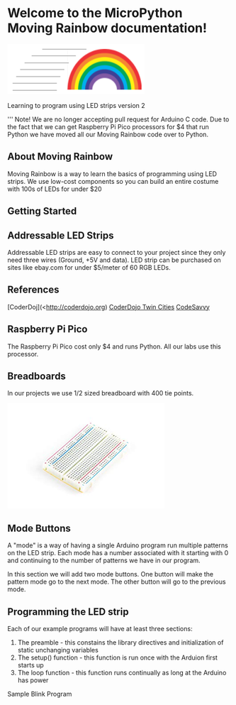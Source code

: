
# Welcome to the MicroPython Moving Rainbow documentation!

![](img/moving-rainbow-logo.png)

Learning to program using LED strips version 2

''' Note!
    We are no longer accepting pull request for Arduino C code.  Due to the fact that we can get Raspberry Pi Pico processors for $4 that run Python we have moved
    all our Moving Rainbow code over to Python.

## About Moving Rainbow

Moving Rainbow is a way to learn the basics of programming using LED strips.  We use low-cost components so you can build an entire costume with 100s of LEDs for under $20

## Getting Started

## Addressable LED Strips
Addressable LED strips are easy to connect to your project since they only need three wires (Ground, +5V and data).
LED strip can be purchased on sites like ebay.com for under $5/meter of 60 RGB LEDs.

## References
[CoderDoj](<http://coderdojo.org)
[CoderDojo Twin Cities](http://coderdojotc.org)
[CodeSavvy](http://codesavvy.org)

## Raspberry Pi Pico

The Raspberry Pi Pico cost only $4 and runs Python.  All our labs use this processor.


## Breadboards

In our projects we use 1/2 sized breadboard with 400 tie points.

![](img/breadboard.jpg)

## Mode Buttons
A "mode" is a way of having a single Arduino program run multiple patterns on the LED strip.  Each mode has a number associated with it
starting with 0 and continuing to the number of patterns we have in our program.

In this section we will add two mode buttons.  One button will make the pattern mode go to the next mode.  The other button will go to the previous mode.

## Programming the LED strip


Each of our example programs will have at least three sections:

1. The preamble - this constains the library directives and initialization of static unchanging variables
2. The setup() function - this function is run once with the Arduion first starts up
3. The loop function - this function runs continually as long at the Arduino has power

Sample Blink Program

```python

```
